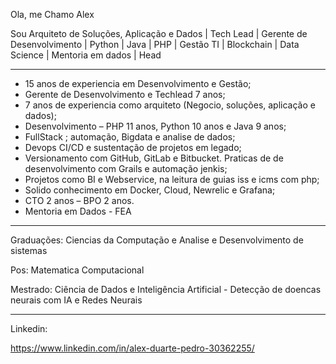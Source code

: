 Ola, me Chamo Alex

Sou Arquiteto de Soluções, Aplicação e Dados | Tech Lead | Gerente de Desenvolvimento | Python | Java | PHP | Gestão TI | Blockchain | Data Science | Mentoria em dados | Head

- - - 

- 15 anos de experiencia em Desenvolvimento e Gestão;
- Gerente de Desenvolvimento e Techlead 7 anos;
- 7 anos de experiencia como arquiteto (Negocio, soluções, aplicação e dados);
- Desenvolvimento – PHP 11 anos, Python 10 anos e Java 9 anos;
- FullStack ;  automação, Bigdata e analise de dados;
- Devops CI/CD e sustentação de projetos em legado;
- Versionamento com GitHub, GitLab e Bitbucket. Praticas de de desenvolvimento com Grails e automação jenkis;
- Projetos como BI e Webservice, na leitura de guias iss e icms com php;
- Solido conhecimento em Docker, Cloud, Newrelic e Grafana;
- CTO 2 anos – BPO 2 anos.
- Mentoria em Dados - FEA

---- 

Graduações: Ciencias da Computação e Analise e Desenvolvimento de sistemas

Pos: Matematica Computacional

Mestrado: Ciência de Dados e Inteligência Artificial - Detecção de doencas neurais com IA e Redes Neurais

----

Linkedin:

https://www.linkedin.com/in/alex-duarte-pedro-30362255/

<!---
peduallex/peduallex is a ✨ special ✨ repository because its `README.md` (this file) appears on your GitHub profile.
You can click the Preview link to take a look at your changes.
--->
